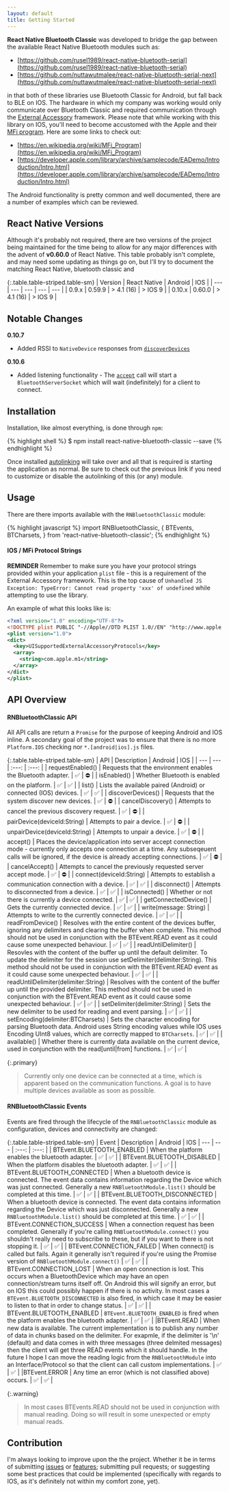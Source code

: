 ```yaml
---
layout: default
title: Getting Started
---
```


**React Native Bluetooth Classic** was developed to bridge the gap between the available React Native Bluetooth modules such as:

- [https://github.com/rusel1989/react-native-bluetooth-serial](https://github.com/rusel1989/react-native-bluetooth-serial)
- [https://github.com/nuttawutmalee/react-native-bluetooth-serial-next](https://github.com/nuttawutmalee/react-native-bluetooth-serial-next)

in that both of these libraries use Bluetooth Classic for Android, but fall back to BLE on IOS.  The hardware in which my company was working would only communicate over Bluetooth Classic and required communication through the [External Accessory](https://developer.apple.com/documentation/externalaccessory) framework.  Please note that while working with this library on IOS, you'll need to become accustomed with the Apple and their [MFi program](https://en.wikipedia.org/wiki/MFi_Program).  Here are some links to check out:

- [https://en.wikipedia.org/wiki/MFi_Program](https://en.wikipedia.org/wiki/MFi_Program)
- [https://developer.apple.com/library/archive/samplecode/EADemo/Introduction/Intro.html](https://developer.apple.com/library/archive/samplecode/EADemo/Introduction/Intro.html)

The Android functionality is pretty common and well documented, there are a number of examples which can be reviewed.

## React Native Versions

Although it's probably not required, there are two versions of the project being maintained for the time being to allow for any major differences with the advent of **v0.60.0** of React Native.  This table probably isn't complete, and may need some updating as things go on, but I'll try to document the matching React Native, bluetooth classic and 

{:.table.table-striped.table-sm}
| Version | React Native | Android | IOS |
| --- | --- | --- | --- | --- |
| 0.9.x | 0.59.9 | > 4.1 (16) | > IOS 9 | 
| 0.10.x | 0.60.0 | > 4.1 (16) | > IOS 9 |

## Notable Changes

**0.10.7**
- Added RSSI to `NativeDevice` responses from [`discoverDevices`](https://kenjdavidson.github.io/react-native-bluetooth-classic/adapter/#discoverDevices)

**0.10.6** 
- Added listening functionality - The [`accept`](https://kenjdavidson.github.io/react-native-bluetooth-classic/adapter/#accept) call will start a `BluetoothServerSocket` which will wait (indefinitely) for a client to connect.

## Installation

Installation, like almost everything, is done through `npm`:

{% highlight shell %}
$ npm install react-native-bluetooth-classic --save
{% endhighlight %}

Once installed [autolinking](https://github.com/react-native-community/cli/blob/master/docs/autolinking.md) will take over and all that is required is starting the application as normal.  Be sure to check out the previous link if you need to customize or disable the autolinking of this (or any) module.

## Usage

There are there imports available with the `RNBluetoothClassic` module:

{% highlight javascript %}
import RNBluetoothClassic, {
  BTEvents,
  BTCharsets,
} from 'react-native-bluetooth-classic';
{% endhighlight %}

#### IOS / MFi Protocol Strings

**REMINDER** Remember to make sure you have your protocol strings provided within your application `plist` file - this is a requirement of the External Accessory framework.  This is the top cause of `Unhandled JS Exception: TypeError: Cannot read property 'xxx' of undefined` while attempting to use the library.

An example of what this looks like is:

```xml
<?xml version="1.0" encoding="UTF-8"?>
<!DOCTYPE plist PUBLIC "-//Apple//DTD PLIST 1.0//EN" "http://www.apple.com/DTDs/PropertyList-1.0.dtd">
<plist version="1.0">
<dict>
  <key>UISupportedExternalAccessoryProtocols</key>
  <array>
    <string>com.apple.m1</string>
  </array>
</dict>
</plist>
```

## API Overview

#### RNBluetoothClassic API

All API calls are return a `Promise` for the purpose of keeping Android and IOS inline.   A secondary goal of the project was to ensure that there is no more `Platform.IOS` checking nor `*.[android|ios].js` files.

{:.table.table-striped.table-sm}
| API | Description | Android | IOS |
| --- | --- | :---: | :---: |
| requestEnabled() | Requests that the environment enables the Bluetooth adapter. | :white_check_mark: | :no_entry: |
| isEnabled() | Whether Bluetooth is enabled on the platform. | :white_check_mark: | :white_check_mark: |
| list() | Lists the available paired (Android) or connected (IOS) devices. | :white_check_mark: | :white_check_mark: |
| discoverDevices() | Requests that the system discover new devices. | :white_check_mark: | :no_entry: |
| cancelDiscovery() | Attempts to cancel the previous discovery request. | :white_check_mark: | :no_entry: |
| pairDevice(deviceId:String) | Attempts to pair a device. | :white_check_mark: | :no_entry: |
| unpairDevice(deviceId:String) | Attempts to unpair a device. | :white_check_mark: | :no_entry: |
| accept() | Places the device/application into server accept connection mode - currently only accepts one connection at a time.  Any subseqeuent calls will be ignored, if the device is already accepting connections. | :white_check_mark: | :no_entry: |
| cancelAccept() | Attempts to cancel the previously requested server accept mode. | :white_check_mark: | :no_entry: |
| connect(deviceId:String) | Attempts to establish a communication connection with a device. | :white_check_mark: | :white_check_mark: |
| disconnect() | Attempts to disconnected from a device. | :white_check_mark: | :white_check_mark: |
| isConnected() | Whether or not there is currently a device connected. | :white_check_mark: | :white_check_mark: |
| getConnectedDevice() | Gets the currently connected device. | :white_check_mark: | :white_check_mark: |
| write(message: String) | Attempts to write to the currently connected device. | :white_check_mark: | :white_check_mark: |
| readFromDevice() | Resolves with the entire content of the devices buffer, ignoring any delimiters and clearing the buffer when complete.  This method should not be used in conjunction with the BTEvent.READ event as it could cause some unexpected behaviour. | :white_check_mark: | :white_check_mark: |
| readUntilDelimiter() | Resovles with the content of the buffer up until the default delimiter.  To update the delimiter for the session use setDelimiter(delimiter:String).  This method should not be used in conjunction with the BTEvent.READ event as it could cause some unexpected behaviour. | :white_check_mark: | :white_check_mark: |
| readUntilDelimiter(delimiter:String) | Resolves with the content of the buffer up until the provided delimiter.  This method should not be used in conjunction with the BTEvent.READ event as it could cause some unexpected behaviour. | :white_check_mark: | :white_check_mark: |
| setDelimiter(delimiter:String) | Sets the new delimiter to be used for reading and event parsing. | :white_check_mark: | :white_check_mark: |
| setEncoding(delimiter:BTCharsets) | Sets the character encoding for parsing Bluetooth data.  Android uses String encoding values while IOS uses Encoding UInt8 values, which are correctly mapped to `BTCharsets`. | :white_check_mark: | :white_check_mark: |
| available() | Whether there is currently data available on the current device, used in conjunction with the read[until\|from] functions. | :white_check_mark: | :white_check_mark: |


{:.primary}
> Currently only one device can be connected at a time, which is apparent based on the communication functions.  A goal is to have multiple devices available as soon as possible.

#### RNBluetoothClassic Events

Events are fired through the lifecycle of the `RNBluetoothClassic` module as configuration, devices and connectivity are changed:

{:.table.table-striped.table-sm}
| Event | Description | Android | IOS
| --- | --- | :---: | :---: |
| BTEvent.BLUETOOTH_ENABLED | When the platform enables the bluetooth adapter. | :white_check_mark: | :white_check_mark: |
| BTEvent.BLUETOOTH_DISABLED | When the platform disables the bluetooth adapter. | :white_check_mark: | :white_check_mark: |
| BTEvent.BLUETOOTH_CONNECTED | When a bluetooth device is connected.  The event data contains information regarding the Device which was just connected.  Generally a new `RNBluetoothModule.list()` should be completed at this time. | :white_check_mark: | :white_check_mark: |
| BTEvent.BLUETOOTH_DISCONNECTED |  When a bluetooth device is connected.  The event data contains information regarding the Device which was just disconnected.  Generally a new `RNBluetoothModule.list()` should be completed at this time. | :white_check_mark: | :white_check_mark: |
| BTEvent.CONNECTION_SUCCESS | When a connection request has been completed.  Generally if you're calling `RNBluetoothModule.connect()` you shouldn't really need to subscribe to these, but if you want to there is not stopping it. | :white_check_mark: | :white_check_mark: |
| BTEvent.CONNECTION_FAILED | When connect() is called but fails.  Again it generally isn't required if you're using the Promise version of `RNBluetoothModule.connect()` | :white_check_mark: | :white_check_mark: |
| BTEvent.CONNECTION_LOST | When an open connection is lost.  This occurs when a BluetoothDevice which may have an open connection/stream turns itself off.  On Android this will signify an error, but on IOS this could possibly happen if there is no activity.  In most cases a `BTEvent.BLUETOOTH_DISCONNECTED` is also fired, in which case it may be easier to listen to that in order to change status. | :white_check_mark: | :white_check_mark: |
| BTEvent.BLUETOOTH_ENABLED | `BTEvent.BLUETOOTH_ENABLED` is fired when the platform enables the bluetooth adapter. | :white_check_mark: | :white_check_mark: |
|BTEvent.READ | When new data is available.  The current implementation is to publish any number of data in chunks based on the delimiter.  For exapmle, if the delimiter is '\n' (default) and data comes in with three messages (three delmited messages) then the client will get three READ events which it should handle.  In the future I hope I can move the reading logic from the `RNBluetoothModule` into an Interface/Protocol so that the client can call custom implementations. | :white_check_mark: | :white_check_mark: |
|BTEvent.ERROR | Any time an error (which is not classified above) occurs. | :white_check_mark: | :white_check_mark: |


{:.warning}
> In most cases BTEvents.READ should not be used in conjunction with manual reading.  Doing so will result in some unexpected or empty manual reads.

## Contribution

I'm always looking to improve upon the the project.  Whether it be in terms of submitting [issues](https://github.com/kenjdavidson/react-native-bluetooth-classic/issues) or [features](https://github.com/kenjdavidson/react-native-bluetooth-classic/issues); submitting pull requests; or suggesting some best practices that could be implemented (specifically with regards to IOS, as it's definitely not within my comfort zone, yet).



